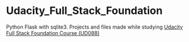 # Udacity_Full_Stack_Foundation
Python Flask with sqlite3.
Projects and files made while studying [Udacity Full Stack Foundation Course (UD088)](https://www.udacity.com/course/full-stack-foundations--ud088)
